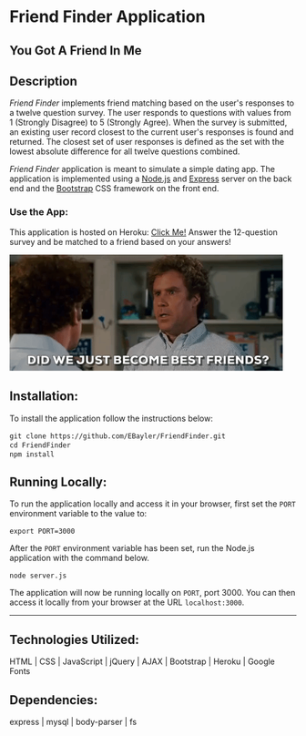 # Friend Finder Application 

## You Got A Friend In Me

## Description

*Friend Finder* implements friend matching based on the user's responses to a twelve question survey. The user responds to questions with values from 1 (Strongly Disagree) to 5 (Strongly Agree). When the survey is submitted, an existing user record closest to the current user's responses is found and returned. The closest set of user responses is defined as the set with the lowest absolute difference for all twelve questions combined.

*Friend Finder* application is meant to simulate a simple dating app. The application is implemented using a [Node.js](https://nodejs.org/en/) and [Express](https://expressjs.com/) server on the back end and the [Bootstrap](https://getbootstrap.com/) CSS framework on the front end.


### Use the App:
This application is hosted on Heroku: [Click Me!](https://you-got-a-friend-in-me.herokuapp.com/)
Answer the 12-question survey and be matched to a friend based on your answers!

![](./app/public/images/gif.gif)

## Installation:

To install the application follow the instructions below:

	git clone https://github.com/EBayler/FriendFinder.git
	cd FriendFinder
	npm install
	
## Running Locally:

To run the application locally and access it in your browser, first set the `PORT` environment variable to the value to:

	export PORT=3000
	
After the `PORT` environment variable has been set, run the Node.js application with the command below.

	node server.js
	
The application will now be running locally on `PORT`, port 3000. You can then access it locally from your browser at the URL `localhost:3000`.

________________________________

## Technologies Utilized:
HTML | CSS | JavaScript | jQuery | AJAX | Bootstrap | Heroku | Google Fonts

## Dependencies:
express | mysql | body-parser | fs

